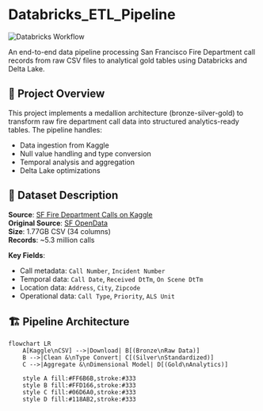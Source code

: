 # Databricks_ETL_Pipeline

![Databricks Workflow](docs/workflow_screenshot.png)

An end-to-end data pipeline processing San Francisco Fire Department call records from raw CSV files to analytical gold tables using Databricks and Delta Lake.

## 📌 Project Overview

This project implements a medallion architecture (bronze-silver-gold) to transform raw fire department call data into structured analytics-ready tables. The pipeline handles:
- Data ingestion from Kaggle
- Null value handling and type conversion
- Temporal analysis and aggregation
- Delta Lake optimizations

## 📂 Dataset Description

**Source**: [SF Fire Department Calls on Kaggle](https://www.kaggle.com/datasets/imankity/san-francisco-fire-department-public-dataset)  
**Original Source**: [SF OpenData](https://data.sfgov.org/Public-Safety/Fire-Department-Calls-for-Service/nuek-vuh3)  
**Size**: 1.77GB CSV (34 columns)  
**Records**: ~5.3 million calls  

**Key Fields**:
- Call metadata: `Call Number`, `Incident Number`
- Temporal data: `Call Date`, `Received DtTm`, `On Scene DtTm`
- Location data: `Address`, `City`, `Zipcode`
- Operational data: `Call Type`, `Priority`, `ALS Unit`

## 🏗️ Pipeline Architecture

```mermaid
flowchart LR
    A[Kaggle\nCSV] -->|Download| B[(Bronze\nRaw Data)]
    B -->|Clean &\nType Convert| C[(Silver\nStandardized)]
    C -->|Aggregate &\nDimensional Model| D[(Gold\nAnalytics)]

    style A fill:#FF6B6B,stroke:#333
    style B fill:#FFD166,stroke:#333
    style C fill:#06D6A0,stroke:#333
    style D fill:#118AB2,stroke:#333
```
